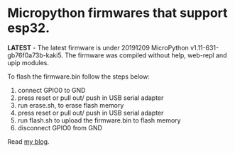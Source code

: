 # Micropython firmwares that support esp32.

**LATEST** - The latest firmware is under 20191209 MicroPython v1.11-631-gb76f0a73b-kaki5.
The firmware was compiled without help, web-repl and upip modules.

To flash the firmware.bin follow the steps below:
1. connect GPIO0 to GND
2. press reset or pull out/ push in USB serial adapter
3. run erase.sh, to erase flash memory
4. press reset or pull out/ push in USB serial adapter
5. run flash.sh to upload the firmware.bin to flash memory
6. disconnect GPIO0 from GND

Read [my blog](https://kopimojo.blogspot.com/).


